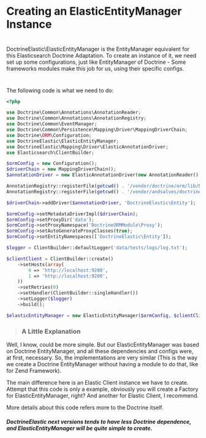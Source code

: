 # Creating an ElasticEntityManager Instance
#

DoctrineElastic\ElasticEntityManager is the EntityManager equivalent for this Elasticsearch Doctrine Adaptation. 
To create an instance of it, we need set up some configurations, just like EntityManager of Doctrine - Some frameworks modules make this job for us, using their specific configs. 
#
The following code is what we need to do:
 
```php
<?php

use Doctrine\Common\Annotations\AnnotationReader;
use Doctrine\Common\Annotations\AnnotationRegistry;
use Doctrine\Common\EventManager;
use Doctrine\Common\Persistence\Mapping\Driver\MappingDriverChain;
use Doctrine\ORM\Configuration;
use DoctrineElastic\ElasticEntityManager;
use DoctrineElastic\Mapping\Driver\ElasticAnnotationDriver;
use Elasticsearch\ClientBuilder;

$ormConfig = new Configuration();
$driverChain = new MappingDriverChain();
$annotationDriver = new ElasticAnnotationDriver(new AnnotationReader(), []);

AnnotationRegistry::registerFile(getcwd() . '/vendor/doctrine/orm/lib/Doctrine/ORM/Mapping/Driver/DoctrineAnnotations.php');
AnnotationRegistry::registerFile(getcwd() . '/vendor/andsalves/doctrine-elastic/src/Mapping/Driver/ElasticAnnotations.php');

$driverChain->addDriver($annotationDriver, 'DoctrineElastic\Entity');

$ormConfig->setMetadataDriverImpl($driverChain);
$ormConfig->setProxyDir('data');
$ormConfig->setProxyNamespace('DoctrineORMModule\Proxy');
$ormConfig->setAutoGenerateProxyClasses(true);
$ormConfig->setEntityNamespaces(['DoctrineElastic\Entity']);

$logger = ClientBuilder::defaultLogger('data/tests/logs/log.txt');

$clientClient = ClientBuilder::create()
    ->setHosts(array(
        0 => 'http://localhost:9200',
        1 => 'http://localhost:9200',
    ))
    ->setRetries(0)
    ->setHandler(ClientBuilder::singleHandler())
    ->setLogger($logger)
    ->build();

$elasticEntityManager = new ElasticEntityManager($ormConfig, $clientClient, new EventManager());

```

> ### A Little Explanation
Well, I know, could be more simple. But our ElasticEntityManager was based on Doctrine EntityManager, and all these dependencies and configs were, at first, necessary. So, the implementations are very similar (This is the way we create a Doctrine EntityManager without having a module to do that, like for Zend Framework). 

The main difference here is an Elastic Client instance we have to create. 
Attempt that this code is only a example, obviously you will create a Factory for ElasticEntityManager, right? And another for Elastic Client, I recommend. 

More details about this code refers more to the Doctrine itself. 

##### DoctrineElastic next versions tends to have less Doctrine dependence, and ElasticEntityManager will be quite simple to create. 








        